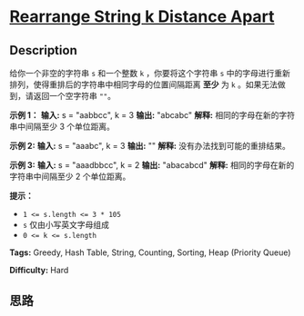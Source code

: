 # [Rearrange String k Distance Apart][title]

## Description

给你一个非空的字符串 `s` 和一个整数 `k` ，你要将这个字符串 `s` 中的字母进行重新排列，使得重排后的字符串中相同字母的位置间隔距离 **至少**
为 `k` 。如果无法做到，请返回一个空字符串 `""`。



**示例 1：**
            **输入:** s = "aabbcc", k = 3    **输出:** "abcabc"     **解释:** 相同的字母在新的字符串中间隔至少 3 个单位距离。    

**示例 2:**
            **输入:** s = "aaabc", k = 3    **输出:** ""     **解释:** 没有办法找到可能的重排结果。    

**示例  3:**
            **输入:** s = "aaadbbcc", k = 2    **输出:** "abacabcd"    **解释:** 相同的字母在新的字符串中间隔至少 2 个单位距离。    



**提示：**

  * `1 <= s.length <= 3 * 105`
  * `s` 仅由小写英文字母组成
  * `0 <= k <= s.length`


**Tags:** Greedy, Hash Table, String, Counting, Sorting, Heap (Priority Queue)

**Difficulty:** Hard

## 思路

[title]: https://leetcode-cn.com/problems/rearrange-string-k-distance-apart
